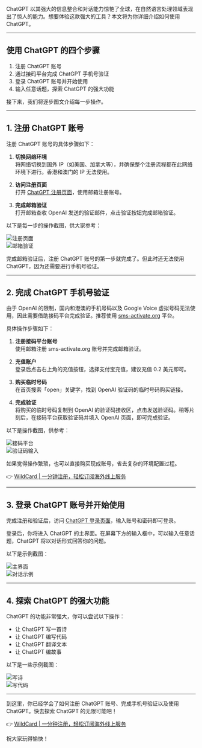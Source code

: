 ChatGPT 以其强大的信息整合和对话能力惊艳了全球，在自然语言处理领域表现出了惊人的能力。想要体验这款强大的工具？本文将为你详细介绍如何使用 ChatGPT。

---

## 使用 ChatGPT 的四个步骤

1. 注册 ChatGPT 账号  
2. 通过接码平台完成 ChatGPT 手机号验证  
3. 登录 ChatGPT 账号并开始使用  
4. 输入任意话题，探索 ChatGPT 的强大功能  

接下来，我们将逐步图文介绍每一步操作。

---

## 1. 注册 ChatGPT 账号

注册 ChatGPT 账号的具体步骤如下：

1. **切换网络环境**  
   将网络切换到国外 IP（如美国、加拿大等），并确保整个注册流程都在此网络环境下进行。香港和澳门的 IP 无法使用。

2. **访问注册页面**  
   打开 [ChatGPT 注册页面](https://chat.openai.com/auth/login)，使用邮箱注册账号。

3. **完成邮箱验证**  
   打开邮箱查收 OpenAI 发送的验证邮件，点击验证按钮完成邮箱验证。

以下是每一步的操作截图，供大家参考：

![注册页面](https://img2025.cnblogs.com/blog/3060337/202212/3060337-20221210233750052-827554754.png)  
![邮箱验证](https://img2025.cnblogs.com/blog/934338/202212/934338-20221207184307647-1143472476.png)  

完成邮箱验证后，注册 ChatGPT 账号的第一步就完成了。但此时还无法使用 ChatGPT，因为还需要进行手机号验证。

---

## 2. 完成 ChatGPT 手机号验证

由于 OpenAI 的限制，国内和港澳的手机号码以及 Google Voice 虚拟号码无法使用，因此需要借助接码平台完成验证。推荐使用 [sms-activate.org](https://bit.ly/bewildcard) 平台。

具体操作步骤如下：

1. **注册接码平台账号**  
   使用邮箱注册 sms-activate.org 账号并完成邮箱验证。

2. **充值账户**  
   登录后点击右上角的充值按钮，选择支付宝充值，建议充值 0.2 美元即可。

3. **购买临时号码**  
   在首页搜索「open」关键字，找到 OpenAI 验证码的临时号码购买链接。

4. **完成验证**  
   将购买的临时号码复制到 OpenAI 的验证码接收区，点击发送验证码。稍等片刻后，在接码平台获取验证码并填入 OpenAI 页面，即可完成验证。

以下是操作截图，供参考：

![接码平台](https://img2025.cnblogs.com/blog/934338/202212/934338-20221207185024328-751509578.png)  
![验证码输入](https://img2025.cnblogs.com/blog/934338/202212/934338-20221207185414739-589389037.png)  

如果觉得操作繁琐，也可以直接购买现成账号，省去复杂的环境配置过程。

👉 [WildCard | 一分钟注册，轻松订阅海外线上服务](https://bit.ly/bewildcard)

---

## 3. 登录 ChatGPT 账号并开始使用

完成注册和验证后，访问 [ChatGPT 登录页面](https://chat.openai.com/auth/login)，输入账号和密码即可登录。

登录后，你将进入 ChatGPT 的主界面。在屏幕下方的输入框中，可以输入任意话题，ChatGPT 将以对话形式回答你的问题。

以下是示例截图：

![主界面](https://img2025.cnblogs.com/blog/3060337/202212/3060337-20221210230221497-2133810024.png)  
![对话示例](https://img2025.cnblogs.com/blog/3060337/202212/3060337-20221210230454794-137616561.png)  

---

## 4. 探索 ChatGPT 的强大功能

ChatGPT 的功能非常强大，你可以尝试以下操作：

- 让 ChatGPT 写一首诗  
- 让 ChatGPT 编写代码  
- 让 ChatGPT 翻译文本  
- 让 ChatGPT 编故事  

以下是一些示例截图：

![写诗](https://img2025.cnblogs.com/blog/3060337/202212/3060337-20221210231406400-1663303886.png)  
![写代码](https://img2025.cnblogs.com/blog/3060337/202212/3060337-20221210231609254-968221890.png)  

---

到这里，你已经学会了如何注册 ChatGPT 账号、完成手机号验证以及使用 ChatGPT。快去探索 ChatGPT 的无限可能吧！

👉 [WildCard | 一分钟注册，轻松订阅海外线上服务](https://bit.ly/bewildcard)

祝大家玩得愉快！